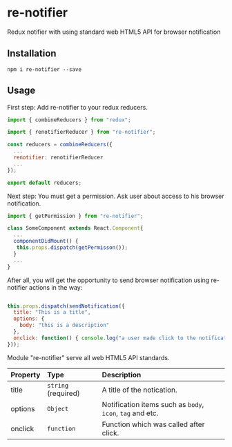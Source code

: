 # re-notifier
Redux notifier with using standard web HTML5 API for browser notification

## Installation

```
npm i re-notifier --save
```

## Usage

First step: Add re-notifier to your redux reducers. 

```js
import { combineReducers } from "redux";

import { renotifierReducer } from "re-notifier";

const reducers = combineReducers({
  ...
  renotifier: renotifierReducer
  ...
});

export default reducers;
```

Next step: You must get a permission. Ask user about access to his browser notification.

```jsx
import { getPermission } from "re-notifier";

class SomeComponent extends React.Component{
  ...
  componentDidMount() {
   this.props.dispatch(getPermisson());
  }
  ...
}
```

After all, you will get the opportunity to send browser notification using re-notifier actions in the way: 

```jsx

this.props.dispatch(sendNotification({
  title: "This is a title",
  options: {
    body: "this is a description"
  },
  onclick: function() { console.log("a user made click to the notification") }
}));

```
Module "re-notifier" serve all web HTML5 API standards.

Property | Type | Description
:---|:---|:---
title | `string` (required) | A title of the notication.
options | `Object` | Notification items such as `body`, `icon`, `tag` and etc.
onclick | `function` | Function which was called after click.
